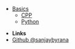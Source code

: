 
<!-- * [Home](/)
* [Introduction](/introduction.md)
* [Getting Started](/getting-started.md)
* Guides
  * [Guide 1](/guides/guide1.md)
  * [Guide 2](/guides/guide2.md)
* [API Reference](/api/README.md)
  * [Module 1](/api/module1.md)
  * [Module 2](/api/module2.md)
* [FAQ](/faq.md) -->


* [Basics](README.md) 
  * [CPP](./markdown/CPP/CPP_README.md)
  * [Python](./markdown/Python/Python_README.md "Python Basics")
  

- **Links**
- [Github @sanjaybyrana](https://github.com/Sanjay0302/)
